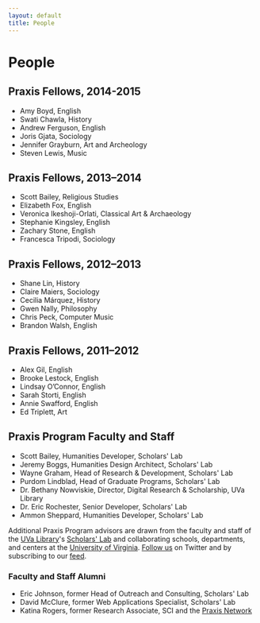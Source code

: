 ```yaml
---
layout: default 
title: People
---
```


# People

## Praxis Fellows, 2014-2015

* Amy Boyd, English
* Swati Chawla, History
* Andrew Ferguson, English
* Joris Gjata, Sociology
* Jennifer Grayburn, Art and Archeology
* Steven Lewis, Music


## Praxis Fellows, 2013–2014

* Scott Bailey, Religious Studies
* Elizabeth Fox, English
* Veronica Ikeshoji-Orlati, Classical Art & Archaeology
* Stephanie Kingsley, English
* Zachary Stone, English
* Francesca Tripodi, Sociology

## Praxis Fellows, 2012–2013

* Shane Lin, History
* Claire Maiers, Sociology
* Cecilia Márquez, History
* Gwen Nally, Philosophy
* Chris Peck, Computer Music
* Brandon Walsh, English

## Praxis Fellows, 2011–2012

* Alex Gil, English
* Brooke Lestock, English
* Lindsay O’Connor, English
* Sarah Storti, English
* Annie Swafford, English
* Ed Triplett, Art

## Praxis Program Faculty and Staff

* Scott Bailey, Humanities Developer, Scholars' Lab
* Jeremy Boggs, Humanities Design Architect, Scholars' Lab
* Wayne Graham, Head of Research & Development, Scholars' Lab
* Purdom Lindblad, Head of Graduate Programs, Scholars' Lab
* Dr. Bethany Nowviskie, Director, Digital Research & Scholarship, UVa Library
* Dr. Eric Rochester, Senior Developer, Scholars' Lab
* Ammon Sheppard, Humanities Developer, Scholars' Lab

Additional Praxis Program advisors are drawn from the faculty and staff of the [UVa Library](http://lib.virginia.edu/)'s [Scholars' Lab](http://www2.lib.virginia.edu/scholarslab/consultation/index.html) and collaborating schools, departments, and centers at the [University of Virginia](http://www.virginia.edu/). [Follow us](http://twitter.com/#!/praxisprogram) on Twitter and by subscribing to our [feed](http://www.scholarslab.org/tag/praxis-program/feed/).


### Faculty and Staff Alumni

* Eric Johnson, former Head of Outreach and Consulting, Scholars' Lab
* David McClure, former Web Applications Specialist, Scholars' Lab
* Katina Rogers, former Research Associate, SCI and the [Praxis Network](http://praxis-network.org/)

